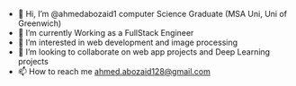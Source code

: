- 👋 Hi, I’m @ahmedabozaid1 computer Science Graduate (MSA Uni, Uni of Greenwich)
- 🌱 I’m currently Working as a FullStack Engineer
- 👀 I’m interested in web development and image processing
- 💞️ I’m looking to collaborate on web app projects and Deep Learning projects
- 📫 How to reach me ahmed.abozaid128@gmail.com

<!---
ahmedabozaid1/ahmedabozaid1 is a ✨ special ✨ repository because its `README.md` (this file) appears on your GitHub profile.
You can click the Preview link to take a look at your changes.
--->
